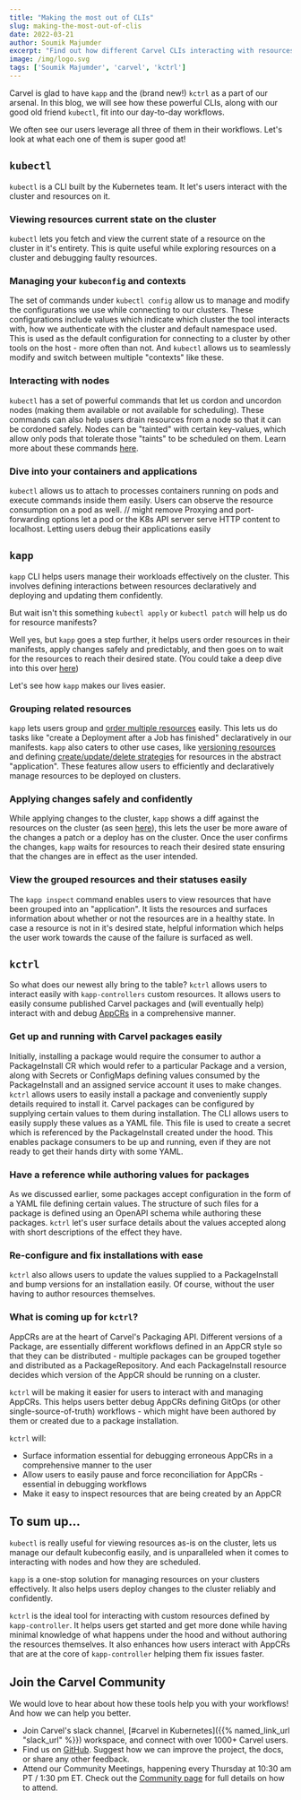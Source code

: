 ```yaml
---
title: "Making the most out of CLIs"
slug: making-the-most-out-of-clis
date: 2022-03-21
author: Soumik Majumder
excerpt: "Find out how different Carvel CLIs interacting with resources on the cluster and kubectl fit together like pieces of a jigsaw puzzle"
image: /img/logo.svg
tags: ['Soumik Majumder', 'carvel', 'kctrl']
---
```


Carvel is glad to have `kapp` and the (brand new!) `kctrl` as a part of our arsenal. In this blog, we will see how these powerful CLIs, along with our good old friend `kubectl`, fit into our day-to-day workflows.

We often see our users leverage all three of them in their workflows. Let's look at what each one of them is super good at!

## `kubectl`
`kubectl` is a CLI built by the Kubernetes team. It let's users interact with the cluster and resources on it.

### Viewing resources current state on the cluster
`kubectl` lets you fetch and view the current state of a resource on the cluster in it's entirety. This is quite useful while exploring resources on a cluster and debugging faulty resources.

### Managing your `kubeconfig` and contexts
The set of commands under `kubectl config` allow us to manage and modify the configurations we use while connecting to our clusters. These configurations include values which indicate which cluster the tool interacts with, how we authenticate with the cluster and default namespace used.
This is used as the default configuration for connecting to a cluster by other tools on the host - more often than not. And `kubectl` allows us to seamlessly modify and switch between multiple "contexts" like these.

### Interacting with nodes
`kubectl` has a set of powerful commands that let us cordon and uncordon nodes (making them available or not available for scheduling). These commands can also help users drain resources from a node so that it can be cordoned safely. Nodes can be "tainted" with certain key-values, which allow only pods that tolerate those "taints" to be scheduled on them.
Learn more about these commands [here](https://kubernetes.io/docs/reference/generated/kubectl/kubectl-commands#-strong-cluster-management-strong-).

### Dive into your containers and applications
`kubectl` allows us to attach to processes containers running on pods and execute commands inside them easily. Users can observe the resource consumption on a pod as well.
// might remove
Proxying and port-forwarding options let a pod or the K8s API server serve HTTP content to localhost. Letting users debug their applications easily

## `kapp`
`kapp` CLI helps users manage their workloads effectively on the cluster. This involves defining interactions between resources declaratively and deploying and updating them confidently.

But wait isn't this something `kubectl apply` or `kubectl patch` will help us do for resource manifests?

Well yes, but `kapp` goes a step further, it helps users order resources in their manifests, apply changes safely and predictably, and then goes on to wait for the resources to reach their desired state. (You could take a deep dive into this over [here](https://carvel.dev/kapp/docs/latest/))

Let's see how `kapp` makes our lives easier.

### Grouping related resources
`kapp` lets users group and [order multiple resources](https://carvel.dev/kapp/docs/latest/apply-ordering/#example) easily. This lets us do tasks like "create a Deployment after a Job has finished" declaratively in our manifests.
`kapp` also caters to other use cases, like [versioning resources](https://carvel.dev/kapp/docs/latest/diff/#versioned-resources) and defining [create/update/delete strategies](https://carvel.dev/kapp/docs/latest/apply/#controlling-apply-via-resource-annotations) for resources in the abstract "application". These features allow users to efficiently and declaratively manage resources to be deployed on clusters.

### Applying changes safely and confidently
While applying changes to the cluster, `kapp` shows a diff against the resources on the cluster (as seen [here](https://carvel.dev/kapp/docs/latest/)), this lets the user be more aware of the changes a patch or a deploy has on the cluster.
Once the user confirms the changes, `kapp` waits for resources to reach their desired state ensuring that the changes are in effect as the user intended.

### View the grouped resources and their statuses easily
The `kapp inspect` command enables users to view resources that have been grouped into an "application". It lists the resources and surfaces information about whether or not the resources are in a healthy state. In case a resource is not in it's desired state, helpful information which helps the user work towards the cause of the failure is surfaced as well.

## `kctrl`
So what does our newest ally bring to the table?
`kctrl` allows users to interact easily with `kapp-controllers` custom resources. It allows users to easily consume published Carvel packages and (will eventually help) interact with and debug [AppCRs](https://carvel.dev/kapp-controller/docs/latest/app-overview/) in a comprehensive manner.

### Get up and running with Carvel packages easily
Initially, installing a package would require the consumer to author a PackageInstall CR which would refer to a particular Package and a version, along with Secrets or ConfigMaps defining values consumed by the PackageInstall and an assigned service account it uses to make changes.
`kctrl` allows users to easily install a package and conveniently supply details required to install it. Carvel packages can be configured by supplying certain values to them during installation. The CLI allows users to easily supply these values as a YAML file. This file is used to create a secret which is referenced by the PackageInstall created under the hood.
This enables package consumers to be up and running, even if they are not ready to get their hands dirty with some YAML.

### Have a reference while authoring values for packages
As we discussed earlier, some packages accept configuration in the form of a YAML file defining certain values. The structure of such files for a package is defined using an OpenAPI schema while authoring these packages. `kctrl` let's user surface details about the values accepted along with short descriptions of the effect they have.

### Re-configure and fix installations with ease
`kctrl` also allows users to update the values supplied to a PackageInstall and bump versions for an installation easily. Of course, without the user having to author resources themselves.

### What is coming up for `kctrl`?
AppCRs are at the heart of Carvel's Packaging API. Different versions of a Package, are essentially different workflows defined in an AppCR style so that they can be distributed - multiple packages can be grouped together and distributed as a PackageRepository. And each PackageInstall resource decides which version of the AppCR should be running on a cluster.

`kctrl` will be making it easier for users to interact with and managing AppCRs. This helps users better debug AppCRs defining GitOps (or other single-source-of-truth) workflows - which might have been authored by them or created due to a package installation.

`kctrl` will:
- Surface information essential for debugging erroneous AppCRs in a comprehensive manner to the user
- Allow users to easily pause and force reconciliation for AppCRs - essential in debugging workflows
- Make it easy to inspect resources that are being created by an AppCR

## To sum up...
`kubectl` is really useful for viewing resources as-is on the cluster, lets us manage our default kubeconfig easily, and is unparalleled when it comes to interacting with nodes and how they are scheduled.

`kapp` is a one-stop solution for managing resources on your clusters effectively. It also helps users deploy changes to the cluster reliably and confidently.

`kctrl` is the ideal tool for interacting with custom resources defined by `kapp-controller`. It helps users get started and get more done while having minimal knowledge of what happens under the hood and without authoring the resources themselves. It also enhances how users interact with AppCRs that are at the core of `kapp-controller` helping them fix issues faster.

## Join the Carvel Community

We would love to hear about how these tools help you with your workflows! And how we can help you better.

 * Join Carvel's slack channel, [#carvel in Kubernetes]({{% named_link_url "slack_url" %}}) workspace, and connect with over 1000+ Carvel users.
 * Find us on [GitHub](https://github.com/vmware-tanzu/carvel). Suggest how we can improve the project, the docs, or share any other feedback.
 * Attend our Community Meetings, happening every Thursday at 10:30 am PT / 1:30 pm ET. Check out the [Community page](/community/) for full details on how to attend.

